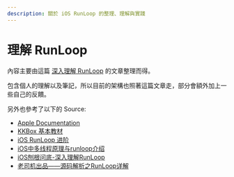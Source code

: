 ```yaml
---
description: 關於 iOS RunLoop 的整理、理解與實踐
---
```


# 理解 RunLoop

內容主要由這篇 [深入理解 RunLoop](https://blog.ibireme.com/2015/05/18/runloop/) 的文章整理而得。

包含個人的理解以及筆記，所以目前的架構也照著這篇文章走，部分會額外加上一些自己的反饋。



另外也參考了以下的 Source:

* [Apple Documentation](https://developer.apple.com/library/content/documentation/Cocoa/Conceptual/Multithreading/RunLoopManagement/RunLoopManagement.html)
* [KKBox 基本教材](https://zonble.gitbooks.io/kkbox-ios-dev/responder/run_loop.html)
* [iOS RunLoop 进阶](https://www.jianshu.com/p/2c067bdc7e47)
* [iOS中多线程原理与runloop介绍](http://mobile.51cto.com/iphone-386596.htm)
* [iOS刨根问底-深入理解RunLoop](https://www.cnblogs.com/kenshincui/p/6823841.html)
* [老司机出品——源码解析之RunLoop详解](https://www.jianshu.com/p/ec629063390f)

